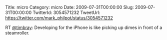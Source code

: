 Title: micro
Category: micro
Date: 2009-07-31T00:00:00
Slug: 2009-07-31T00:00:00
TwitterId: 3054571232
TweetUrl: https://twitter.com/mark_philpot/status/3054571232

RT [@timbray](https://twitter.com/timbray): Developing for the iPhone is like picking up dimes in front of a steamroller.